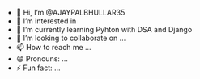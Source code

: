 - 👋 Hi, I’m @AJAYPALBHULLAR35
- 👀 I’m interested in
- 🌱 I’m currently learning Pyhton with DSA and Django
- 💞️ I’m looking to collaborate on ...
- 📫 How to reach me ...
- 😄 Pronouns: ...
- ⚡ Fun fact: ...

<!---
AJAYPALBHULLAR35/AJAYPALBHULLAR35 is a ✨ special ✨ repository because its `README.md` (this file) appears on your GitHub profile.
You can click the Preview link to take a look at your changes.
--->
